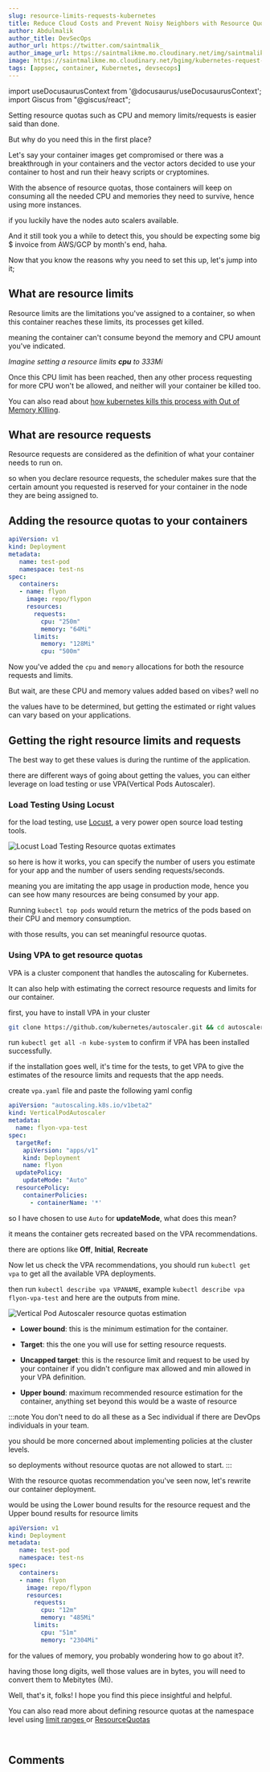 ```yaml
---
slug: resource-limits-requests-kubernetes
title: Reduce Cloud Costs and Prevent Noisy Neighbors with Resource Quotas in Kubernetes
author: Abdulmalik
author_title: DevSecOps
author_url: https://twitter.com/saintmalik_
author_image_url: https://saintmalikme.mo.cloudinary.net/img/saintmalik.jpg
image: https://saintmalikme.mo.cloudinary.net/bgimg/kubernetes-request-limits.jpeg
tags: [appsec, container, Kubernetes, devsecops]
---
```


import useDocusaurusContext from '@docusaurus/useDocusaurusContext';
import Giscus from "@giscus/react";

Setting resource quotas such as CPU and memory limits/requests is easier said than done.

But why do you need this in the first place?

<!--truncate-->

Let's say your container images get compromised or there was a breakthrough in your containers and the vector actors decided to use your container to host and run their heavy scripts or cryptomines.

With the absence of resource quotas, those containers will keep on consuming all the needed CPU and memories they need to survive, hence using more instances.

if you luckily have the nodes auto scalers available.

And it still took you a while to detect this,  you should be expecting some big $ invoice from AWS/GCP by month's end, haha.

Now that you know the reasons why you need to set this up, let's jump into it;

## What are resource limits

Resource limits are the limitations you've assigned to a container, so when this container reaches these limits, its processes get killed.

meaning the container can't consume beyond the memory and CPU amount you've indicated.

_Imagine setting a resource limits **cpu** to 333Mi_

Once this CPU limit has been reached, then any other process requesting for more CPU won't be allowed, and neither will your container be killed too.

You can also read about <a href="https://kubernetes.io/docs/tasks/configure-pod-container/assign-memory-resource/#if-you-do-not-specify-a-memory-limit" target="_blank"> how kubernetes kills this process with Out of Memory KIlling</a>.

## What are resource requests

Resource requests are considered as the definition of what your container needs to run on.

so when you declare resource requests, the scheduler makes sure that the certain amount you requested is reserved for your container in the node they are being assigned to.

## Adding the resource quotas to your containers

```yaml title="deployment.yml"
apiVersion: v1
kind: Deployment
metadata:
   name: test-pod
   namespace: test-ns
spec:
   containers:
   - name: flyon
     image: repo/flypon
     resources:
       requests:
         cpu: "250m"
         memory: "64Mi"
       limits:
         memory: "128Mi"
         cpu: "500m"
```

Now you've added the ```cpu``` and ```memory``` allocations for both the resource requests and limits.

But wait, are these CPU and memory values added based on vibes? well no

the values have to be determined, but getting the estimated or right values can vary based on your applications.

## Getting the right resource limits and requests

The best way to get these values is during the runtime of the application.

there are different ways of going about getting the values, you can either leverage on load testing or use VPA(Vertical Pods Autoscaler).

### Load Testing Using Locust

for the load testing, use <a href="https://github.com/locustio/locust" taget="_blank">Locust</a>, a very power open source load testing tools.

<picture>
  <source type="image/webp" srcset={`${useDocusaurusContext().siteConfig.customFields.imgurl}/bgimg/locust-loadtesting.webp`} alt="Locust Load Testing Resource quotas extimates"/>
  <source type="image/jpeg" srcset={`${useDocusaurusContext().siteConfig.customFields.imgurl}/bgimg/locust-loadtesting.jpg`} alt="Locust Load Testing Resource quotas extimates"/>
  <img src={`${useDocusaurusContext().siteConfig.customFields.imgurl}/bgimg/locust-loadtesting.jpg`} alt="Locust Load Testing Resource quotas extimates"/>
</picture>

so here is how it works, you can specify the number of users you estimate for your app and the number of users sending requests/seconds.

meaning you are imitating the app usage in production mode, hence you can see how many resources are being consumed by your app.

Running ```kubectl top pods``` would return the metrics of the pods based on their CPU and memory consumption.

with those results, you can set meaningful resource quotas.

### Using VPA to get resource quotas

VPA is a cluster component that handles the autoscaling for Kubernetes.

It can also help with estimating the correct resource requests and limits for our container.

first, you have to install VPA in your cluster

```bash title="Install VPA in your cluster"
git clone https://github.com/kubernetes/autoscaler.git && cd autoscaler/vertical-pod-autoscaler && ./hack/vpa-up.sh
```

run ```kubectl get all -n kube-system``` to confirm if VPA has been installed successfully.

if the installation goes well, it's time for the tests, to get VPA to give the estimates of the resource limits and requests that the app needs.

create ```vpa.yaml``` file and paste the following yaml config

```yaml title="vpa.yml"
apiVersion: "autoscaling.k8s.io/v1beta2"
kind: VerticalPodAutoscaler
metadata:
  name: flyon-vpa-test
spec:
  targetRef:
    apiVersion: "apps/v1"
    kind: Deployment
    name: flyon
  updatePolicy:
    updateMode: "Auto"
  resourcePolicy:
    containerPolicies:
      - containerName: '*'
```

so I have chosen to use ```Auto``` for **updateMode**, what does this mean?

it means the container gets recreated based on the VPA recommendations.

there are options like **Off**, **Initial**, **Recreate**

Now let us check the VPA recommendations, you should run ```kubectl get vpa``` to get all the available VPA deployments.

then run ```kubectl describe vpa VPANAME```, example ```kubectl describe vpa flyon-vpa-test``` and here are the outputs from mine.

<picture>
  <source type="image/webp" srcset={`${useDocusaurusContext().siteConfig.customFields.imgurl}/bgimg/vpa-resource-estimates.webp`} alt="Vertical Pod Autoscaler resource quotas estimation"/>
  <source type="image/jpeg" srcset={`${useDocusaurusContext().siteConfig.customFields.imgurl}/bgimg/vpa-resource-estimates.jpg`} alt="Vertical Pod Autoscaler resource quotas estimation"/>
  <img src={`${useDocusaurusContext().siteConfig.customFields.imgurl}/bgimg/vpa-resource-estimates.jpg`} alt="Vertical Pod Autoscaler resource quotas estimation"/>
</picture>

 - **Lower bound**:  this is the minimum estimation for the container.

- **Target**: this the one you will use for setting resource requests.

- **Uncapped target**: this is the resource limit and request to be used by your container if you didn't configure max allowed and min allowed in your VPA definition.
 - **Upper bound**: maximum recommended resource estimation for the container, anything set beyond this would be a waste of resource

:::note
You don't need to do all these as a Sec individual if there are DevOps individuals in your team.

you should be more concerned about implementing policies at the cluster levels.

so deployments without resource quotas are not allowed to start.
:::

With the resource quotas recommendation you've seen now, let's rewrite our container deployment.

would be using the Lower bound results for the resource request and the Upper bound results for resource limits

```yaml title="deployment.yml"
apiVersion: v1
kind: Deployment
metadata:
   name: test-pod
   namespace: test-ns
spec:
   containers:
   - name: flyon
     image: repo/flypon
     resources:
       requests:
         cpu: "12m"
         memory: "485Mi"
       limits:
         cpu: "51m"
         memory: "2304Mi"
```

for the values of memory, you probably wondering how to go about it?.

having those long digits, well those values are in bytes, you will need to convert them to Mebitytes (Mi).

Well, that's it, folks! I hope you find this piece insightful and helpful.

You can also read more about defining resource quotas at the namespace level using <a href="https://kubernetes.io/docs/concepts/policy/limit-range/" target="_blank">limit ranges </a> or <a href="https://kubernetes.io/docs/concepts/policy/resource-quotas/" target="_blank">ResourceQuotas </a>

<br/>
<h2>Comments</h2>
<Giscus
id="comments"
repo="saintmalik/blog.saintmalik.me"
repoId="MDEwOlJlcG9zaXRvcnkzOTE0MzQyOTI="
category="General"
categoryId="DIC_kwDOF1TQNM4CQ8lN"
mapping="title"
term="Comments"
reactionsEnabled="1"
emitMetadata="0"
inputPosition="top"
theme="preferred_color_scheme"
lang="en"
loading="lazy"
crossorigin="anonymous"
    />